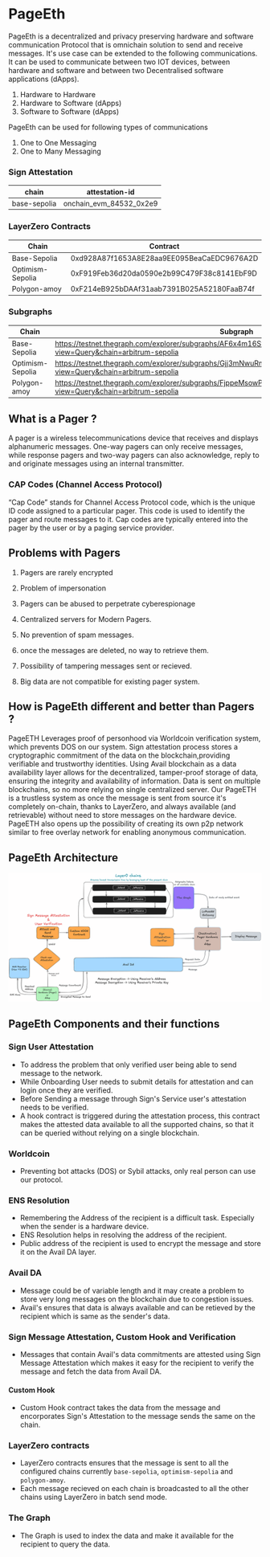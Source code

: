 # PageEth
PageEth is a decentralized and privacy preserving hardware and software communication Protocol that is omnichain solution to send and receive messages. It's use case can be extended to the following communications. It can be used to communicate between two IOT devices, between hardware and software and between two Decentralised software applications (dApps).

1. Hardware to Hardware
2. Hardware to Software (dApps)
3. Software to Software (dApps)

PageEth can be used for following types of communications

1. One to One Messaging
2. One to Many Messaging


### Sign Attestation
| chain  | attestation-id |
|------------|------------|
| base-sepolia  | onchain_evm_84532_0x2e9   |

### LayerZero Contracts
| Chain   | Contract   |
|------------|------------|
| Base-Sepolia | 0xd928A87f1653A8E28aa9EE095BeaCaEDC9676A2D |
| Optimism-Sepolia | 0xF919Feb36d20da0590e2b99C479F38c8141EbF9D |
| Polygon-amoy | 0xF214eB925bDAAf31aab7391B025A52180FaaB74f |

### Subgraphs
| Chain   | Subgraph   |
|------------|------------|
| Base-Sepolia | https://testnet.thegraph.com/explorer/subgraphs/AF6x4m16SywZ9jCNs7WjXssRaeMiagEiaKcP6wGEuPqR?view=Query&chain=arbitrum-sepolia |
| Optimism-Sepolia | https://testnet.thegraph.com/explorer/subgraphs/Gjj3mNwuRmAu8tHXdayetxrnuANgwv7M62j11qBmZ7NF?view=Query&chain=arbitrum-sepolia |
| Polygon-amoy | https://testnet.thegraph.com/explorer/subgraphs/FjppeMsowPDo1HpJ6orqHMJDzL78qqoT4RYYHkuAXECx?view=Query&chain=arbitrum-sepolia |

## What is a Pager ?
A pager is a wireless telecommunications device that receives and displays alphanumeric messages. One-way pagers can only receive messages, while response pagers and two-way pagers can also acknowledge, reply to and originate messages using an internal transmitter.

### CAP Codes (Channel Access Protocol)
“Cap Code” stands for Channel Access Protocol code, which is the unique ID code assigned to a particular pager. This code is used to identify the pager and route messages to it. Cap codes are typically entered into the pager by the user or by a paging service provider.

## Problems with Pagers

1. Pagers are rarely encrypted

2. Problem of impersonation

3. Pagers can be abused to perpetrate cyberespionage

4. Centralized servers for Modern Pagers.

5. No prevention of spam messages.

6. once the messages are deleted, no way to retrieve them.

7. Possibility of tampering messages sent or recieved.

8. Big data are not compatible for existing pager system.



## How is PageEth different and better than Pagers ?

PageETH Leverages proof of personhood via Worldcoin verification system, which prevents DOS on our system. Sign attestation process stores a cryptographic commitment of the data on the blockchain,providing verifiable and trustworthy identities. Using Avail blockchain as a data availability layer allows for the decentralized, tamper-proof storage of data, ensuring the integrity and availability of information. Data is sent on multiple blockchains, so no more relying on single centralized server. Our PageETH is a trustless system as once the message is sent from source it's completely on-chain, thanks to LayerZero, and always available (and retrievable) without need to store messages on the hardware device. PageETH also opens up the possibility of creating its own p2p network similar to free overlay network for enabling anonymous communication.

## PageEth Architecture

<img src="pageEth_Architecture.png" alt="PageEth Architecture">

## PageEth Components and their functions

### Sign User Attestation
* To address the problem that only verified user being able to send message to the network.
* While Onboarding User needs to submit details for attestation and can login once they are verified.
* Before Sending a message through Sign's Service user's attestation needs to be verified.
* A hook contract is triggered during the attestation process, this contract makes the attested data available to all the supported chains, so that it can be queried without relying on a single blockchain.

### Worldcoin
* Preventing bot attacks (DOS) or Sybil attacks, only real person can use our protocol.


### ENS Resolution
* Remembering the Address of the recipient is a difficult task. Especially when the sender is a hardware device.
* ENS Resolution helps in resolving the address of the recipient.
* Public address of the recipient is used to encrypt the message and store it on the Avail DA layer.

### Avail DA
* Message could be of variable length and it may create a problem to store very long messages on the blockchain due to congestion issues.
* Avail's ensures that data is always available and can be retieved by the recipient which is same as the sender's data.

### Sign Message Attestation, Custom Hook and Verification
* Messages that contain Avail's data commitments are attested using Sign Message Attestation which makes it easy for the recipient to verify the message and fetch the data from Avail DA.

#### Custom Hook
* Custom Hook contract takes the data from the message and encorporates Sign's Attestation to the message sends the same on the chain.

### LayerZero contracts
* LayerZero contracts ensures that the message is sent to all the configured chains currently `base-sepolia`, `optimism-sepolia` and `polygon-amoy`.
* Each message recieved on each chain is broadcasted to all the other chains using LayerZero in batch send mode.
  

### The Graph
* The Graph is used to index the data and make it available for the recipient to query the data.
